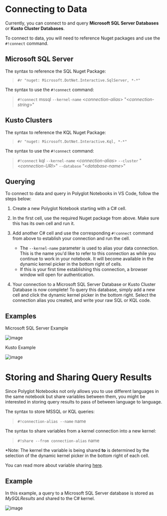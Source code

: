 # Connecting to Data

Currently, you can connect to and query **Microsoft SQL Server Databases** or **Kusto Cluster Databases**. 

To connect to data, you will need to reference Nuget packages and use the `#!connect` command. 

## Microsoft SQL Server

The syntax to reference the SQL Nuget Package: 

>`#r "nuget: Microsoft.DotNet.Interactive.SqlServer, *-*"`

The syntax to use the `#!connect` command: 

> `#!connect` mssql `--kernel-name` <_connection-alias_> "<_connection-string_>"

## Kusto Clusters

The syntax to reference the KQL Nuget Package: 

>`#r "nuget: Microsoft.DotNet.Interactive.Kql, *-*"`

The syntax to use the `#!connect` command: 

> `#!connect` kql `--kernel-name` <_connection-alias_> `--cluster` "<_connection-URI_>" `--database` "<_database-name_>"

## Querying

To connect to data and query in Polyglot Notebooks in VS Code, follow the steps below: 

1. Create a new Polyglot Notebook starting with a C# cell. 

1. In the first cell, use the required Nuget package from above. Make sure this has its own cell and run it. 

1. Add another C# cell and use the corresponding `#!connect` command from above to establish your connection and run the cell.
    - The `--kernel-name` parameter is used to alias your data connection. This is the name you'd like to refer to this connection as while you continue to work in your notebook. It will become available in the dynamic kernel picker in the bottom right of cells. 
    - If this is your first time establishing this connection, a browser window will open for authentication.    
 
 1. Your connection to a Microsoft SQL Server Database or Kusto Cluster Database is now complete! To query this database, simply add a new cell and click the dynamic kernel picker in the bottom right. Select the connection alias you created, and write your raw SQL or KQL code. 


## Examples

Microsoft SQL Server Example

![image](https://user-images.githubusercontent.com/19276747/207750707-c227d359-1a25-4cc7-875d-b2dc056ccbe6.png)

Kusto Example

![image](https://user-images.githubusercontent.com/19276747/207726856-343eff43-2f93-49d7-a747-21c4ccc80033.png)

# Storing and Sharing Query Results

Since Polyglot Notebooks not only allows you to use different languages in the same notebook but share variables between them, you might be interested in storing query results to pass of between language to language. 

The syntax to store MSSQL or KQL queries: 

>`#!connection-alias --name` name

The syntax to share variables from a kernel connection into a new kernel:  

>`#!share --from connection-alias` name

*Note: The kernel the variable is being shared **to** is determined by the selection of the dynamic kernel picker in the bottom right of each cell.

You can read more about variable sharing [here](https://github.com/dotnet/interactive/blob/main/docs/variable-sharing.md).

## Example  

In this example, a query to a Microsoft SQL Server database is stored as _MySQLResults_ and shared to the C# kernel. 

![image](https://user-images.githubusercontent.com/19276747/207752072-b07323f1-8ea9-4201-92a0-bb716b4f1f54.png)
